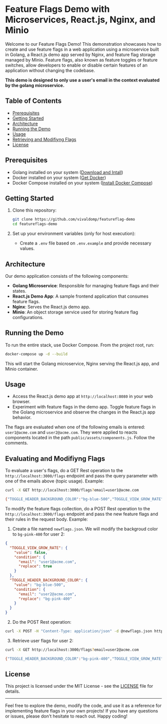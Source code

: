# Feature Flags Demo with Microservices, React.js, Nginx, and Minio

Welcome to our Feature Flags Demo! This demonstration showcases how to create and use feature flags in a web application using a microservice built in Golang, a React.js demo app served by Nginx, and feature flag storage managed by Minio. Feature flags, also known as feature toggles or feature switches, allow developers to enable or disable certain features of an application without changing the codebase.

**This demo is designed to only use a user's email in the context evaluated by the golang microservice.**

## Table of Contents
- [Prerequisites](#prerequisites)
- [Getting Started](#getting-started)
- [Architecture](#architecture)
- [Running the Demo](#running-the-demo)
- [Usage](#usage)
- [Retrieving and Modifiyng Flags](#retrieving-and-modifiyng-flags)
- [License](#license)

## Prerequisites
- Golang installed on your system ([Download and Intall](https://go.dev/doc/install))
- Docker installed on your system ([Get Docker](https://www.docker.com/get-started))
- Docker Compose installed on your system ([Install Docker Compose](https://docs.docker.com/compose/install/))

## Getting Started
1. Clone this repository:
   ```bash
   git clone https://github.com/vivaldomp/featureflag-demo
   cd featureflags-demo
   ```

2. Set up your environment variables (only for host execution):
   - Create a `.env` file based on `.env.example` and provide necessary values.

## Architecture
Our demo application consists of the following components:
- **Golang Microservice**: Responsible for managing feature flags and their states.
- **React.js Demo App**: A sample frontend application that consumes feature flags.
- **Nginx**: Serves the React.js demo app.
- **Minio**: An object storage service used for storing feature flag configurations.

## Running the Demo
To run the entire stack, use Docker Compose. From the project root, run:

```bash
docker-compose up -d --build
```

This will start the Golang microservice, Nginx serving the React.js app, and Minio container.

## Usage
- Access the React.js demo app at `http://localhost:8080` in your web browser.
- Experiment with feature flags in the demo app. Toggle feature flags in the Golang microservice and observe the changes in the React.js app behavior.

The flags are evaluated when one of the following emails is entered: `user1@acme.com` and `user2@acme.com`. They were applied to reacts components located in the path `public/assets/components.js`. Follow the comments.



## Evaluating and Modifiyng Flags

To evaluate a user's flags, do a GET Rest operation to the `http://localhost:3000/flags` endpoint and pass the query parameter with one of the emails above (topic usage). Example:

```bash
curl -X GET http://localhost:3000/flags?email=user1@acme.com

{"TOGGLE_HEADER_BACKGROUND_COLOR":"bg-blue-500","TOGGLE_VIEW_GROW_RATE":true}
```

To modify the feature flags collection, do a POST Rest operation to the `http://localhost:3000/flags` endpoint and pass the new feature flags and their rules in the request body. Example:

1. Create a file named `newflags.json`. We will modify the backgroud color to `bg-pink-400` for user 2:

```json
{
  "TOGGLE_VIEW_GROW_RATE": {
    "value": false,
    "condition": {
      "email": "user1@acme.com",
      "replace": true
    }
  },
  "TOGGLE_HEADER_BACKGROUND_COLOR": {
    "value": "bg-blue-500",
    "condition": {
      "email": "user2@acme.com",
      "replace": "bg-pink-400"
    }
  }
}
```

2. Do the POST Rest operation:

```bash
curl -X POST -H "Content-Type: application/json" -d @newflags.json http://localhost:3000/flags
```

3. Retrieve user flags for user 2:

```bash
curl -X GET http://localhost:3000/flags?email=user2@acme.com

{"TOGGLE_HEADER_BACKGROUND_COLOR":"bg-pink-400","TOGGLE_VIEW_GROW_RATE":false}
```

## License
This project is licensed under the MIT License - see the [LICENSE](LICENSE) file for details.

---

Feel free to explore the demo, modify the code, and use it as a reference for implementing feature flags in your own projects! If you have any questions or issues, please don't hesitate to reach out. Happy coding!